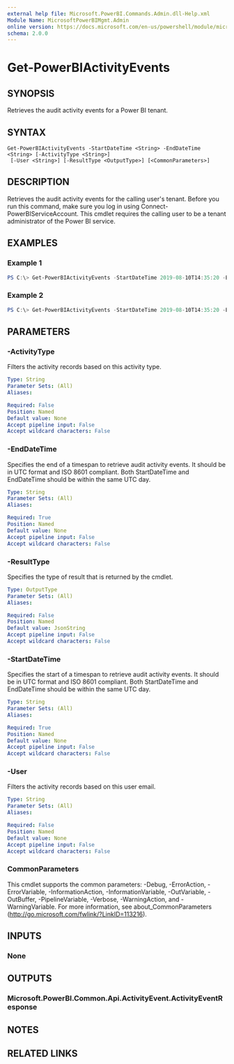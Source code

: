 ```yaml
---
external help file: Microsoft.PowerBI.Commands.Admin.dll-Help.xml
Module Name: MicrosoftPowerBIMgmt.Admin
online version: https://docs.microsoft.com/en-us/powershell/module/microsoftpowerbimgmt.admin/get-powerbiactivityevents?view=powerbi-ps
schema: 2.0.0
---
```


# Get-PowerBIActivityEvents

## SYNOPSIS
Retrieves the audit activity events for a Power BI tenant.

## SYNTAX

```
Get-PowerBIActivityEvents -StartDateTime <String> -EndDateTime <String> [-ActivityType <String>]
 [-User <String>] [-ResultType <OutputType>] [<CommonParameters>]
```

## DESCRIPTION
Retrieves the audit activity events for the calling user's tenant.
Before you run this command, make sure you log in using Connect-PowerBIServiceAccount.
This cmdlet requires the calling user to be a tenant administrator of the Power BI service.

## EXAMPLES

### Example 1
```powershell
PS C:\> Get-PowerBIActivityEvents -StartDateTime 2019-08-10T14:35:20 -EndDateTime 2019-08-10T18:25:50
```

### Example 2
```powershell
PS C:\> Get-PowerBIActivityEvents -StartDateTime 2019-08-10T14:35:20 -EndDateTime 2019-08-10T18:25:50 -ActivityType viewreport -User admin@tenant.com -ResultType JsonObject
```

## PARAMETERS

### -ActivityType
Filters the activity records based on this activity type.

```yaml
Type: String
Parameter Sets: (All)
Aliases:

Required: False
Position: Named
Default value: None
Accept pipeline input: False
Accept wildcard characters: False
```

### -EndDateTime
Specifies the end of a timespan to retrieve audit activity events. It should be in UTC format and ISO 8601 compliant. Both StartDateTime and EndDateTime should be within the same UTC day.

```yaml
Type: String
Parameter Sets: (All)
Aliases:

Required: True
Position: Named
Default value: None
Accept pipeline input: False
Accept wildcard characters: False
```

### -ResultType
Specifies the type of result that is returned by the cmdlet.

```yaml
Type: OutputType
Parameter Sets: (All)
Aliases:

Required: False
Position: Named
Default value: JsonString
Accept pipeline input: False
Accept wildcard characters: False
```

### -StartDateTime
Specifies the start of a timespan to retrieve audit activity events. It should be in UTC format and ISO 8601 compliant. Both StartDateTime and EndDateTime should be within the same UTC day.

```yaml
Type: String
Parameter Sets: (All)
Aliases:

Required: True
Position: Named
Default value: None
Accept pipeline input: False
Accept wildcard characters: False
```

### -User
Filters the activity records based on this user email.

```yaml
Type: String
Parameter Sets: (All)
Aliases:

Required: False
Position: Named
Default value: None
Accept pipeline input: False
Accept wildcard characters: False
```

### CommonParameters
This cmdlet supports the common parameters: -Debug, -ErrorAction, -ErrorVariable, -InformationAction, -InformationVariable, -OutVariable, -OutBuffer, -PipelineVariable, -Verbose, -WarningAction, and -WarningVariable. For more information, see about_CommonParameters (http://go.microsoft.com/fwlink/?LinkID=113216).

## INPUTS

### None

## OUTPUTS

### Microsoft.PowerBI.Common.Api.ActivityEvent.ActivityEventResponse

## NOTES

## RELATED LINKS
